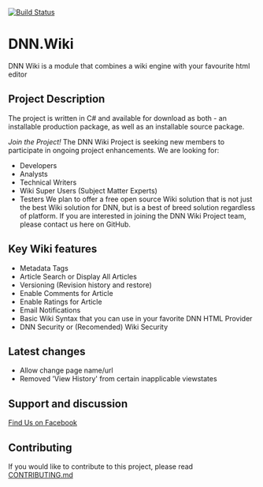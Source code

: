 [![Build Status](https://dev.azure.com/DNNCommunity/Community%20Modules/_apis/build/status/DNNCommunity.DNN.Wiki?branchName=master)](https://dev.azure.com/DNNCommunity/Community%20Modules/_build/latest?definitionId=4&branchName=master)

# DNN.Wiki
DNN Wiki is a module that combines a wiki engine with your favourite html editor

## Project Description
The project is written in C# and available for download as both - an installable production package, as well as an installable source package.

*Join the Project!*
The DNN Wiki Project is seeking new members to participate in ongoing project enhancements. We are looking for:
* Developers
* Analysts
* Technical Writers
* Wiki Super Users (Subject Matter Experts)
* Testers
We plan to offer a free open source Wiki solution that is not just the best Wiki solution for DNN, but is a best of breed solution regardless of platform. If you are interested in joining the DNN Wiki Project team, please contact us here on GitHub.

## Key Wiki features
* Metadata Tags
* Article Search or Display All Articles
* Versioning (Revision history and restore)
* Enable Comments for Article
* Enable Ratings for Article
* Email Notifications
* Basic Wiki Syntax that you can use in your favorite DNN HTML Provider
* DNN Security or (Recomended) Wiki Security

## Latest changes
* Allow change page name/url
* Removed 'View History' from certain inapplicable viewstates

## Support and discussion
[Find Us on Facebook](https://www.facebook.com/pages/DNNWiki/560089424031750)

## Contributing
If you would like to contribute to this project, please read [CONTRIBUTING.md](https://github.com/DNNCommunity/DNN.Wiki/blob/master/CONTRIBUTING.md)
